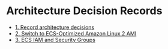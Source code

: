 # Architecture Decision Records

* [1. Record architecture decisions](0001-record-architecture-decisions.md)
* [2. Switch to ECS-Optimized Amazon Linux 2 AMI](0002-switch-to-ecs-optimized-amazon-linux-2-ami.md)
* [3. ECS IAM and Security Groups](0003-ecs-iam-and-security-groups.md)
